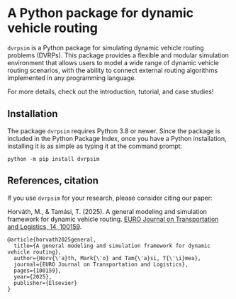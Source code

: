 # A Python package for dynamic vehicle routing

`dvrpsim` is a Python package for simulating dynamic vehicle routing problems (DVRPs).
This package provides a flexible and modular simulation environment that allows users to model a wide range of dynamic vehicle routing scenarios, with the ability to connect external routing algorithms implemented in any programming language.

For more details, check out the introduction, tutorial, and case studies!

## Installation

The package `dvrpsim` requires Python 3.8 or newer.
Since the package is included in the Python Package Index, once you have a Python installation, installing it is as simple as typing it at the command prompt:

```
python -m pip install dvrpsim
```

## References, citation

If you use `dvrpsim` for your research, please consider citing our paper:

Horváth, M., & Tamási, T. (2025). A general modeling and simulation framework for dynamic vehicle routing. <a href="https://doi.org/10.1016/j.ejtl.2025.100159" target="_blank">EURO Journal on Transportation and Logistics, 14, 100159</a>.

```
@article{horvath2025general,
  title={A general modeling and simulation framework for dynamic vehicle routing},
  author={Horv{\'a}th, Mark{\'o} and Tam{\'a}si, T{\'\i}mea},
  journal={EURO Journal on Transportation and Logistics},
  pages={100159},
  year={2025},
  publisher={Elsevier}
}
```
